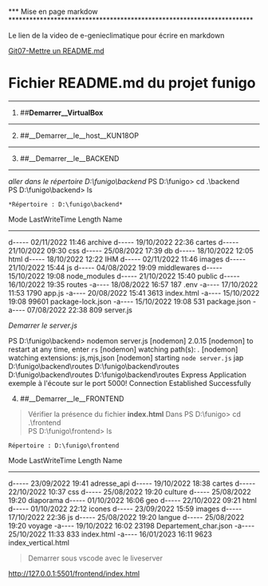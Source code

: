 *** Mise en page markdow **********************************************************************

Le lien de la video de e-genieclimatique pour écrire en markdown

[Git07-Mettre un README.md](https://www.youtube.com/watch?v=4lg3YyugRZQ&list=PLF88SKt6r7NYv4wBdjB5_DChbenj5JHKC&index=8)

# Fichier README.md du projet funigo
----------------------------------------------------------------------------------------------

1. ##__Demarrer__VirtualBox__
-------
2. ##__Demarrer__le__host__KUN18OP
-------
3. ##__Demarrer__le__BACKEND
-------

*aller dans le répertoire D:\funigo\backend*
PS D:\funigo> cd .\backend         
PS D:\funigo\backend> ls


    *Répertoire : D:\funigo\backend*


Mode                 LastWriteTime         Length Name
----                 -------------         ------ ----
d-----        02/11/2022     11:46                archive
d-----        19/10/2022     22:36                cartes
d-----        21/10/2022     09:30                css
d-----        25/08/2022     17:39                db
d-----        18/10/2022     12:05                html
d-----        18/10/2022     12:22                IHM
d-----        02/11/2022     11:46                images
d-----        21/10/2022     15:44                js
d-----        04/08/2022     19:09                middlewares
d-----        15/10/2022     19:08                node_modules
d-----        21/10/2022     15:40                public
d-----        16/10/2022     19:35                routes
-a----        18/08/2022     16:57            187 .env
-a----        17/10/2022     11:53           1790 app.js
-a----        20/08/2022     15:41           3613 index.html
-a----        15/10/2022     19:08          99601 package-lock.json
-a----        15/10/2022     19:08            531 package.json
-a----        07/08/2022     22:38            809 server.js

*Demarrer le server.js*

PS D:\funigo\backend> nodemon server.js
[nodemon] 2.0.15
[nodemon] to restart at any time, enter `rs`
[nodemon] watching path(s): *.*
[nodemon] watching extensions: js,mjs,json
[nodemon] starting `node server.js`
jap
D:\funigo\backend\routes
D:\funigo\backend\routes
D:\funigo\backend\routes
D:\funigo\backend\routes
Express Application exemple à l'écoute sur le port 5000!
Connection Established Successfully

4. ##__Demarrer__le__FRONTEND

> Vérifier la présence du fichier __index.html__
Dans PS D:\funigo> cd .\frontend\
PS D:\funigo\frontend> ls


    Répertoire : D:\funigo\frontend


Mode                 LastWriteTime         Length Name
----                 -------------         ------ ----
d-----        23/09/2022     19:41                adresse_api
d-----        19/10/2022     18:38                cartes
d-----        22/10/2022     10:37                css
d-----        25/08/2022     19:20                culture
d-----        25/08/2022     19:20                diaporama
d-----        01/10/2022     16:06                geo
d-----        22/10/2022     09:21                html
d-----        01/10/2022     22:12                icones
d-----        23/09/2022     15:59                images
d-----        17/10/2022     22:36                js
d-----        25/08/2022     19:20                langue
d-----        25/08/2022     19:20                voyage
-a----        19/10/2022     16:02          23198 Departement_char.json
-a----        25/10/2022     11:33            833 index.html
-a----        16/01/2023     16:11           9623 index_vertical.html

> Demarrer sous vscode avec le liveserver

http://127.0.0.1:5501/frontend/index.html